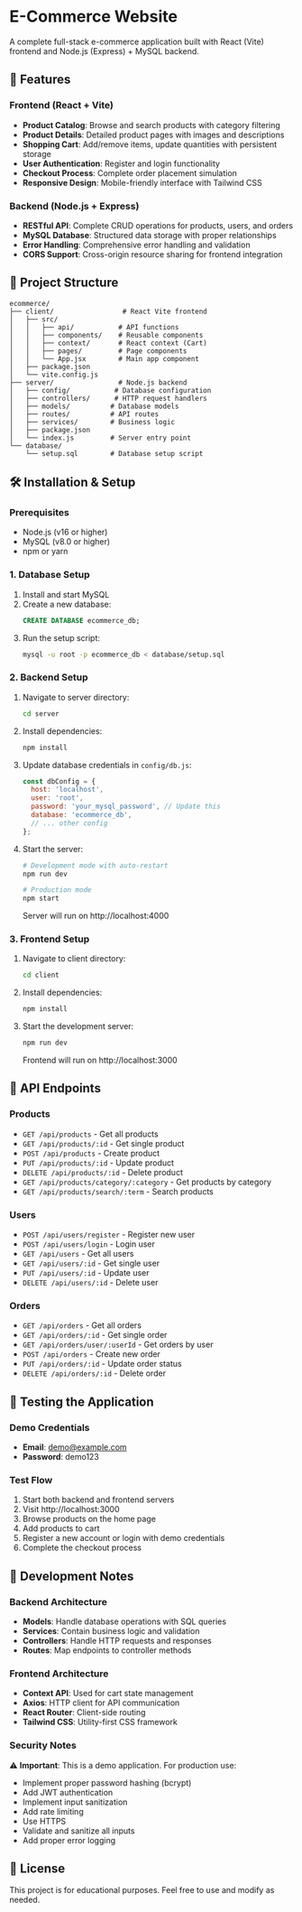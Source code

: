 # E-Commerce Website

A complete full-stack e-commerce application built with React (Vite) frontend and Node.js (Express) + MySQL backend.

## 🚀 Features

### Frontend (React + Vite)
- **Product Catalog**: Browse and search products with category filtering
- **Product Details**: Detailed product pages with images and descriptions
- **Shopping Cart**: Add/remove items, update quantities with persistent storage
- **User Authentication**: Register and login functionality
- **Checkout Process**: Complete order placement simulation
- **Responsive Design**: Mobile-friendly interface with Tailwind CSS

### Backend (Node.js + Express)
- **RESTful API**: Complete CRUD operations for products, users, and orders
- **MySQL Database**: Structured data storage with proper relationships
- **Error Handling**: Comprehensive error handling and validation
- **CORS Support**: Cross-origin resource sharing for frontend integration

## 📁 Project Structure

```
ecommerce/
├── client/                 # React Vite frontend
│   ├── src/
│   │   ├── api/           # API functions
│   │   ├── components/    # Reusable components
│   │   ├── context/       # React context (Cart)
│   │   ├── pages/         # Page components
│   │   └── App.jsx        # Main app component
│   ├── package.json
│   └── vite.config.js
├── server/                # Node.js backend
│   ├── config/           # Database configuration
│   ├── controllers/      # HTTP request handlers
│   ├── models/          # Database models
│   ├── routes/          # API routes
│   ├── services/        # Business logic
│   ├── package.json
│   └── index.js         # Server entry point
└── database/
    └── setup.sql        # Database setup script
```

## 🛠️ Installation & Setup

### Prerequisites
- Node.js (v16 or higher)
- MySQL (v8.0 or higher)
- npm or yarn

### 1. Database Setup
1. Install and start MySQL
2. Create a new database:
   ```sql
   CREATE DATABASE ecommerce_db;
   ```
3. Run the setup script:
   ```bash
   mysql -u root -p ecommerce_db < database/setup.sql
   ```

### 2. Backend Setup
1. Navigate to server directory:
   ```bash
   cd server
   ```

2. Install dependencies:
   ```bash
   npm install
   ```

3. Update database credentials in `config/db.js`:
   ```javascript
   const dbConfig = {
     host: 'localhost',
     user: 'root',
     password: 'your_mysql_password', // Update this
     database: 'ecommerce_db',
     // ... other config
   };
   ```

4. Start the server:
   ```bash
   # Development mode with auto-restart
   npm run dev
   
   # Production mode
   npm start
   ```

   Server will run on http://localhost:4000

### 3. Frontend Setup
1. Navigate to client directory:
   ```bash
   cd client
   ```

2. Install dependencies:
   ```bash
   npm install
   ```

3. Start the development server:
   ```bash
   npm run dev
   ```

   Frontend will run on http://localhost:3000

## 🔗 API Endpoints

### Products
- `GET /api/products` - Get all products
- `GET /api/products/:id` - Get single product
- `POST /api/products` - Create product
- `PUT /api/products/:id` - Update product
- `DELETE /api/products/:id` - Delete product
- `GET /api/products/category/:category` - Get products by category
- `GET /api/products/search/:term` - Search products

### Users
- `POST /api/users/register` - Register new user
- `POST /api/users/login` - Login user
- `GET /api/users` - Get all users
- `GET /api/users/:id` - Get single user
- `PUT /api/users/:id` - Update user
- `DELETE /api/users/:id` - Delete user

### Orders
- `GET /api/orders` - Get all orders
- `GET /api/orders/:id` - Get single order
- `GET /api/orders/user/:userId` - Get orders by user
- `POST /api/orders` - Create new order
- `PUT /api/orders/:id` - Update order status
- `DELETE /api/orders/:id` - Delete order

## 🧪 Testing the Application

### Demo Credentials
- **Email**: demo@example.com
- **Password**: demo123

### Test Flow
1. Start both backend and frontend servers
2. Visit http://localhost:3000
3. Browse products on the home page
4. Add products to cart
5. Register a new account or login with demo credentials
6. Complete the checkout process

## 🔧 Development Notes

### Backend Architecture
- **Models**: Handle database operations with SQL queries
- **Services**: Contain business logic and validation
- **Controllers**: Handle HTTP requests and responses
- **Routes**: Map endpoints to controller methods

### Frontend Architecture
- **Context API**: Used for cart state management
- **Axios**: HTTP client for API communication
- **React Router**: Client-side routing
- **Tailwind CSS**: Utility-first CSS framework

### Security Notes
⚠️ **Important**: This is a demo application. For production use:
- Implement proper password hashing (bcrypt)
- Add JWT authentication
- Implement input sanitization
- Add rate limiting
- Use HTTPS
- Validate and sanitize all inputs
- Add proper error logging

## 📝 License

This project is for educational purposes. Feel free to use and modify as needed.
